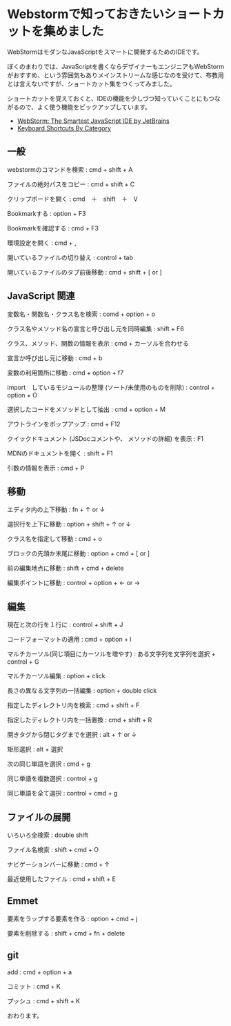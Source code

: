 # Webstormで知っておきたいショートカットを集めました

WebStormはモダンなJavaScriptをスマートに開発するためのIDEです。

ぼくのまわりでは、JavaScriptを書くならデザイナーもエンジニアもWebStormがおすすめ、という雰囲気もありメインストリームな感じなのを受けて、布教用とは言えないですが、ショートカット集をつくってみました。

ショートカットを覚えておくと、IDEの機能を少しづつ知っていくことにもつながるので、よく使う機能をピックアップしています。

* [WebStorm: The Smartest JavaScript IDE by JetBrains](https://www.jetbrains.com/webstorm/)
* [Keyboard Shortcuts By Category](https://www.jetbrains.com/help/webstorm/2016.2/keyboard-shortcuts-by-category.html)





## 一般

webstormのコマンドを検索
: cmd + shift + A

ファイルの絶対パスをコピー
: cmd + shift + C

クリップボードを開く
: cmd　＋　shift　＋　V

Bookmarkする
: option + F3

Bookmarkを確認する
: cmd + F3

環境設定を開く
: cmd + ,

開いているファイルの切り替え
: control + tab

開いているファイルのタブ前後移動
: cmd + shift + [ or ]




## JavaScript 関連

変数名・関数名・クラス名を検索
: comd + option + o

クラス名やメソッド名の宣言と呼び出し元を同時編集
: shift + F6

クラス、メソッド、関数の情報を表示
: cmd + カーソルを合わせる

宣言か呼び出し元に移動
: cmd + b

変数の利用箇所に移動
: cmd + option + f7

import　しているモジュールの整理 (ソート/未使用のものを削除)
: control + option + O

選択したコードをメソッドとして抽出
: cmd + option + M

アウトラインをポップアップ
: cmd + F12

クイックドキュメント (JSDocコメントや、 メソッドの詳細) を表示
: F1

MDNのドキュメントを開く
: shift + F1

引数の情報を表示
: cmd + P





## 移動

エディタ内の上下移動
: fn + ↑ or ↓

選択行を上下に移動
: option + shift + ↑ or ↓

クラス名を指定して移動
: cmd + o

ブロックの先頭か末尾に移動
: option + cmd + [ or ]

前の編集地点に移動
: shift + cmd + delete

編集ポイントに移動
: control + option + ← or →





## 編集

現在と次の行を１行に
: control + shift + J

コードフォーマットの適用
: cmd + option + l

マルチカーソル(同じ項目にカーソルを増やす)
: ある文字列を文字列を選択 + control + G

マルチカーソル編集
: option + click

長さの異なる文字列の一括編集
: option + double click

指定したディレクトリ内を検索
: cmd + shift + F

指定したディレクトリ内を一括置換
: cmd + shift + R

開きタグから閉じタグまでを選択
: alt + ↑ or ↓

矩形選択
: alt + 選択

次の同じ単語を選択
: cmd + g

同じ単語を複数選択
: control + g

同じ単語を全て選択
: control + cmd + g



## ファイルの展開

いろいろ全検索
: double shift

ファイル名検索
: shift + cmd + O

ナビゲーションバーに移動
: cmd + ↑

最近使用したファイル
: cmd + shift + E





## Emmet

要素をラップする要素を作る
: option + cmd + j

要素を削除する
: shift + cmd + fn + delete





## git

add
: cmd + option + a

コミット
: cmd + K

プッシュ
: cmd + shift + K





おわります。





























